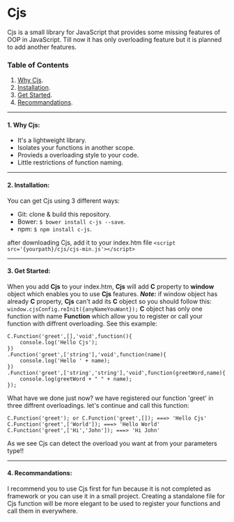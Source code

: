 # **Cjs**
Cjs is a small library for JavaScript that provides some missing features of OOP in JavaScript. Till now it has only overloading feature but it is planned to add another features.

### Table of Contents
1. [Why Cjs](#1-why-cjs).
2. [Installation](#2-installation).
3. [Get Started](#3-get-started).
4. [Recommandations](#4-recommandations).
- - -
#### 1. Why Cjs:
- It's a lightweight library.
- Isolates your functions in another scope.
- Provieds a overloading style to your code.
- Little restrictions of function naming.
- - -
#### 2. Installation:
You can get Cjs using 3 different ways:
- Git: clone & build this repository.
- Bower: `$ bower install c-js --save`.
- npm:  `$ npm install c-js`.

after downloading Cjs, add it to your index.htm file `<script src='{yourpath}/cjs/cjs-min.js'></script>`
- - -
#### 3. Get Started:
When you add **Cjs** to your index.htm, **Cjs** will add **C** property to **window** object which enables you to use **Cjs** features.
 ***Note:*** if window object has already **C** property, **Cjs** can't add its **C** object so you should follow this:
 `window.cjsConfig.reInit({anyNameYouWant});`
 **C** object has only one function with name **Function** which allow you to register or call your function with diffrent overloading. See this example:
  
    C.Function('greet',[],'void',function(){
        console.log('Hello Cjs');
    })
    .Function('greet',['string'],'void',function(name){
        console.log('Hello ' + name);
    })
    .Function('greet',['string','string'],'void',function(greetWord,name){
        console.log(greetWord + " " + name);
    });
    
What have we done just now? we have registered our function 'greet' in three diffrent overloadings. let's continue and call this function:

    C.Function('greet'); or C.Function('greet',[]); ===> 'Hello Cjs'
    C.Function('greet',['World']); ===> 'Hello World'
    C.Function('greet',['Hi','John']); ===> 'Hi John'

As we see Cjs can detect the overload you want at from your parameters type!!
- - -
#### 4. Recommandations:
I recommend you to use Cjs first for fun because it is not completed as framework or you can use it in a small project. Creating a standalone file for Cjs function will be more elegant to be used to register your functions and call them in everywhere. 
    
